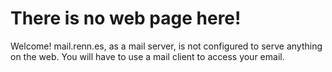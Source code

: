 ---
---

# There is no web page here!

Welcome! mail.renn.es, as a mail server, is not configured to serve anything on the web. You will have to use a mail client to access your email.
